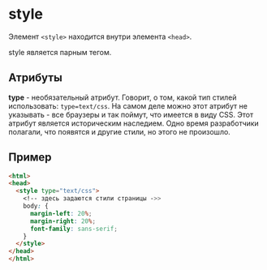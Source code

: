 # style

Элемент `<style>` находится внутри элемента `<head>`.

style является парным тегом.

## Атрибуты

__type__ - необязательный атрибут. Говорит, о том, какой тип стилей использовать: `type=text/css`. На самом деле можно этот атрибут не указывать - все браузеры и так поймут, что имеется в виду CSS. Этот атрибут является историческим наследием. Одно время разработчики полагали, что появятся и другие стили, но этого не произошло.

## Пример

```html
<html>
<head>
  <style type="text/css">
    <!-- здесь задаются стили страницы ->>
    body: {
      margin-left: 20%;
      margin-right: 20%;
      font-family: sans-serif;
    }
  </style>
</head>
</html>
```
